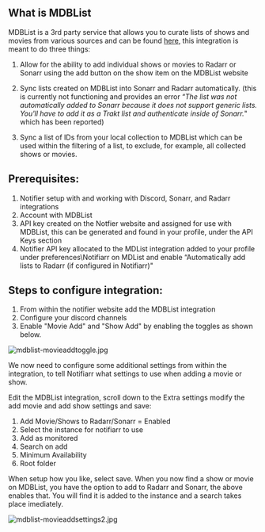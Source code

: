 ## What is MDBList

MDBList is a 3rd party service that allows you to curate lists of shows and movies from various sources and can be found [here](https://mdblist.com), this integration is meant to do three things:

1.  Allow for the ability to add individual shows or movies to Radarr or Sonarr using the add button on the show item on the MDBList website

2.  Sync lists created on MDBList into Sonarr and Radarr automatically. (this is currently not functioning and provides an error “*The list was not automatically added to Sonarr because it does not support generic lists. You'll have to add it as a Trakt list and authenticate inside of Sonarr.*" which has been reported)
3.  Sync a list of IDs from your local collection to MDBList which can be used within the filtering of a list, to exclude, for example, all collected shows or movies.

## **Prerequisites:**

1.  Notifier setup with and working with Discord, Sonarr, and Radarr integrations
2.	Account with MDBList
3.  API key created on the Notfier website and assigned for use with MDBList, this can be generated and found in your profile, under the API Keys section
4.  Notifier API key allocated to the MDList integration added to your profile under preferences\Notifiarr on MDList and enable “Automatically add lists to Radarr (if configured in Notifiarr)"

## **Steps to configure integration:**

1.  From within the notifier website add the MDBList integration
2.  Configure your discord channels
3.  Enable "Movie Add" and "Show Add" by enabling the toggles as shown below.

![mdblist-movieaddtoggle.jpg](/mdblist/mdblist-movieaddtoggle.jpg)

We now need to configure some additional settings from within the integration, to tell Notifiarr what settings to use when adding a movie or show. 

Edit the MDBList integration, scroll down to the Extra settings modify the add movie and add show settings and save:

1. Add Movie/Shows to Radarr/Sonarr = Enabled
2. Select the instance for notifiarr to use
3. Add as monitored
4. Search on add
5. Minimum Availability
6. Root folder

When setup how you like, select save. When you now find a show or movie on MDBList, you have the option to add to Radarr and Sonarr, the above enables that. You will find it is added to the instance and a search takes place imediately. 

![mdblist-movieaddsettings2.jpg](/mdblist/mdblist-movieaddsettings2.jpg)